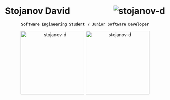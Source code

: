 #  Stojanov David <img align="right" src="https://komarev.com/ghpvc/?username=stojanov-d&label=Profile%20views&color=0e75b6&style=plastic" alt="stojanov-d" />
<div align="center">
  <p><strong><code>Software Engineering Student / Junior Software Developer</code></strong></p>
</div>

<div align="center">
  <a>
    <img height="200" src="https://github-readme-stats.vercel.app/api/top-langs?username=stojanov-d&show_icons=true&theme=dark&locale=en&layout=compact" alt="stojanov-d" />
  </a>
  <a>
    <img height="200" src="https://github-readme-stats.vercel.app/api?username=stojanov-d&show_icons=true&theme=dark&locale=en" alt="stojanov-d" />
  </a>
</div>

